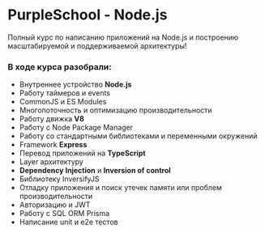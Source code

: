 # PurpleSchool - Node.js

Полный курс по написанию приложений на Node.js и построению масштабируемой и поддерживаемой архитектуры!

### В ходе курса разобрали:

- Внутреннее устройство **Node.js**
- Работу таймеров и events
- CommonJS и ES Modules
- Многопоточность и оптимизацию производительности
- Работу движка **V8**
- Работу с Node Package Manager
- Работу со стандартными библиотеками и переменными окружений
- Framework **Express**
- Перевод приложений на **TypeScript**
- Layer архитектуру
- **Dependency Injection** и **Inversion of control**
- Библиотеку InversifyJS
- Отладку приложения и поиск утечек памяти или проблем производительности
- Авторизацию и JWT
- Работу с SQL ORM Prisma
- Написание unit и e2e тестов
